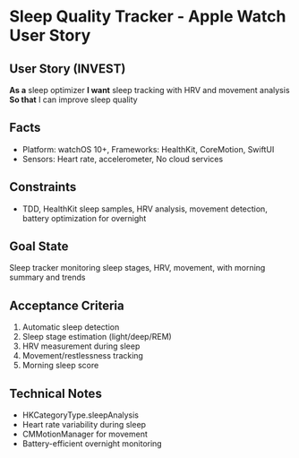 # Sleep Quality Tracker - Apple Watch User Story

## User Story (INVEST)

**As a** sleep optimizer
**I want** sleep tracking with HRV and movement analysis
**So that** I can improve sleep quality

## Facts
- Platform: watchOS 10+, Frameworks: HealthKit, CoreMotion, SwiftUI
- Sensors: Heart rate, accelerometer, No cloud services

## Constraints
- TDD, HealthKit sleep samples, HRV analysis, movement detection, battery optimization for overnight

## Goal State
Sleep tracker monitoring sleep stages, HRV, movement, with morning summary and trends

## Acceptance Criteria
1. Automatic sleep detection
2. Sleep stage estimation (light/deep/REM)
3. HRV measurement during sleep
4. Movement/restlessness tracking
5. Morning sleep score

## Technical Notes
- HKCategoryType.sleepAnalysis
- Heart rate variability during sleep
- CMMotionManager for movement
- Battery-efficient overnight monitoring
